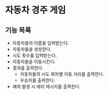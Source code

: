 # 자동차 경주 게임
## 기능 목록
* 자동차들의 이름을 입력받는다.
* 자동차들을 생성한다.
* 시도 횟수를 입력받는다.
* 자동차들을 이동시킨다.
* 결과를 출력한다.
  * 자동차들의 시도 회차별 이동 거리를 출력한다.
  * 우승자를 출력한다.
* 예외 발생 시 에러 메시지를 출력한다.
